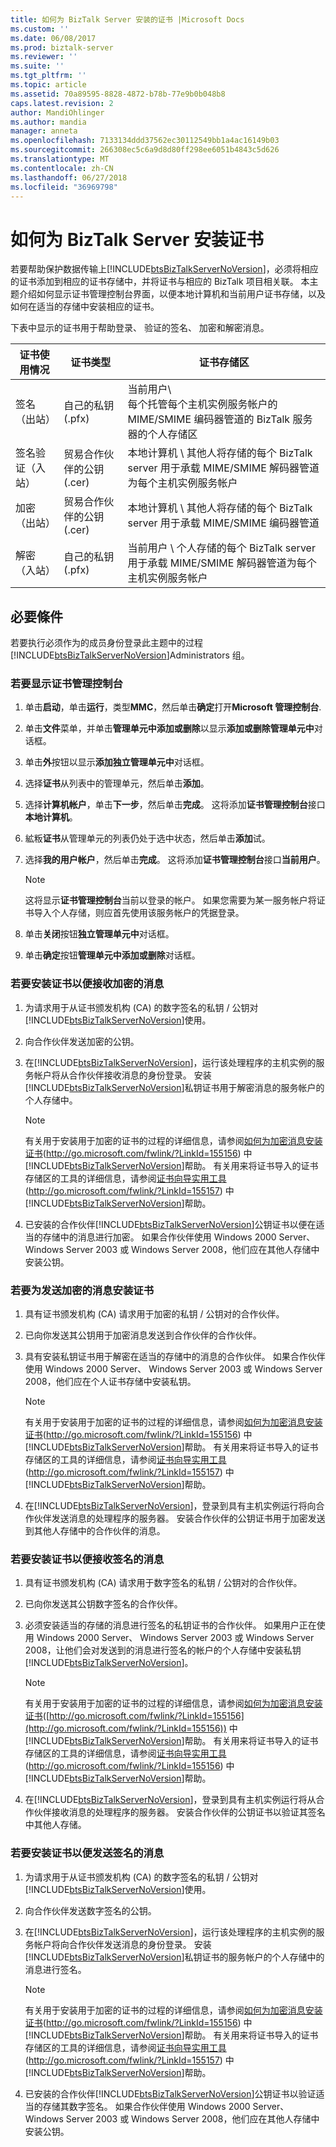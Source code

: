 ```yaml
---
title: 如何为 BizTalk Server 安装的证书 |Microsoft Docs
ms.custom: ''
ms.date: 06/08/2017
ms.prod: biztalk-server
ms.reviewer: ''
ms.suite: ''
ms.tgt_pltfrm: ''
ms.topic: article
ms.assetid: 70a89595-8828-4872-b78b-77e9b0b048b8
caps.latest.revision: 2
author: MandiOhlinger
ms.author: mandia
manager: anneta
ms.openlocfilehash: 7133134ddd37562ec30112549bb1a4ac16149b03
ms.sourcegitcommit: 266308ec5c6a9d8d80ff298ee6051b4843c5d626
ms.translationtype: MT
ms.contentlocale: zh-CN
ms.lasthandoff: 06/27/2018
ms.locfileid: "36969798"
---
```

# <a name="how-to-install-certificates-for-biztalk-server"></a>如何为 BizTalk Server 安装证书
若要帮助保护数据传输上[!INCLUDE[btsBizTalkServerNoVersion](../includes/btsbiztalkservernoversion-md.md)]，必须将相应的证书添加到相应的证书存储中，并将证书与相应的 BizTalk 项目相关联。 本主题介绍如何显示证书管理控制台界面，以便本地计算机和当前用户证书存储，以及如何在适当的存储中安装相应的证书。  

 下表中显示的证书用于帮助登录、 验证的签名、 加密和解密消息。  

|证书使用情况|证书类型|证书存储区|  
|-----------------------|----------------------|-----------------------|  
|签名（出站）|自己的私钥 (.pfx)|当前用户\\<br />每个托管每个主机实例服务帐户的 MIME/SMIME 编码器管道的 BizTalk 服务器的个人存储区|  
|签名验证（入站）|贸易合作伙伴的公钥 (.cer)|本地计算机 \ 其他人将存储的每个 BizTalk server 用于承载 MIME/SMIME 解码器管道为每个主机实例服务帐户|  
|加密（出站）|贸易合作伙伴的公钥 (.cer)|本地计算机 \ 其他人将存储的每个 BizTalk server 用于承载 MIME/SMIME 编码器管道|  
|解密（入站）|自己的私钥 (.pfx)|当前用户 \ 个人存储的每个 BizTalk server 用于承载 MIME/SMIME 解码器管道为每个主机实例服务帐户|  

## <a name="prerequisites"></a>必要條件  
 若要执行必须作为的成员身份登录此主题中的过程[!INCLUDE[btsBizTalkServerNoVersion](../includes/btsbiztalkservernoversion-md.md)]Administrators 组。  

### <a name="to-display-the-certificates-management-console"></a>若要显示证书管理控制台  

1.  单击**启动**，单击**运行**，类型**MMC**，然后单击**确定**打开**Microsoft 管理控制台**.  

2.  单击**文件**菜单，并单击**管理单元中添加或删除**以显示**添加或删除管理单元中**对话框。  

3.  单击**外**按钮以显示**添加独立管理单元中**对话框。  

4.  选择**证书**从列表中的管理单元，然后单击**添加**。  

5.  选择**计算机帐户**，单击**下一步**，然后单击**完成**。 这将添加**证书管理控制台**接口**本地计算机**。  

6.  絋粄**证书**从管理单元的列表仍处于选中状态，然后单击**添加**试。  

7.  选择**我的用户帐户**，然后单击**完成**。 这将添加**证书管理控制台**接口**当前用户**。  

    > [!NOTE]  
    >  这将显示**证书管理控制台**当前以登录的帐户。 如果您需要为某一服务帐户将证书导入个人存储，则应首先使用该服务帐户的凭据登录。  

8.  单击**关闭**按钮**独立管理单元中**对话框。  

9. 单击**确定**按钮**管理单元中添加或删除**对话框。  

### <a name="to-install-a-certificate-for-receiving-encrypted-messages"></a>若要安装证书以便接收加密的消息  

1. 为请求用于从证书颁发机构 (CA) 的数字签名的私钥 / 公钥对[!INCLUDE[btsBizTalkServerNoVersion](../includes/btsbiztalkservernoversion-md.md)]使用。  

2. 向合作伙伴发送加密的公钥。  

3. 在[!INCLUDE[btsBizTalkServerNoVersion](../includes/btsbiztalkservernoversion-md.md)]，运行该处理程序的主机实例的服务帐户将从合作伙伴接收消息的身份登录。 安装[!INCLUDE[btsBizTalkServerNoVersion](../includes/btsbiztalkservernoversion-md.md)]私钥证书用于解密消息的服务帐户的个人存储中。  

   > [!NOTE]
   >  有关用于安装用于加密的证书的过程的详细信息，请参阅[如何为加密消息安装证书](http://go.microsoft.com/fwlink/?LinkId=155156)(<http://go.microsoft.com/fwlink/?LinkId=155156>) 中[!INCLUDE[btsBizTalkServerNoVersion](../includes/btsbiztalkservernoversion-md.md)]帮助。 有关用来将证书导入的证书存储区的工具的详细信息，请参阅[证书向导实用工具](http://go.microsoft.com/fwlink/?LinkId=155157)(<http://go.microsoft.com/fwlink/?LinkId=155157>) 中[!INCLUDE[btsBizTalkServerNoVersion](../includes/btsbiztalkservernoversion-md.md)]帮助。  

4. 已安装的合作伙伴[!INCLUDE[btsBizTalkServerNoVersion](../includes/btsbiztalkservernoversion-md.md)]公钥证书以便在适当的存储中的消息进行加密。 如果合作伙伴使用 Windows 2000 Server、 Windows Server 2003 或 Windows Server 2008，他们应在其他人存储中安装公钥。  

### <a name="to-install-a-certificate-for-sending-encrypted-messages"></a>若要为发送加密的消息安装证书  

1. 具有证书颁发机构 (CA) 请求用于加密的私钥 / 公钥对的合作伙伴。  

2. 已向你发送其公钥用于加密消息发送到合作伙伴的合作伙伴。  

3. 具有安装私钥证书用于解密在适当的存储中的消息的合作伙伴。 如果合作伙伴使用 Windows 2000 Server、 Windows Server 2003 或 Windows Server 2008，他们应在个人证书存储中安装私钥。  

   > [!NOTE]
   >  有关用于安装用于加密的证书的过程的详细信息，请参阅[如何为加密消息安装证书](http://go.microsoft.com/fwlink/?LinkId=155156)(<http://go.microsoft.com/fwlink/?LinkId=155156>) 中[!INCLUDE[btsBizTalkServerNoVersion](../includes/btsbiztalkservernoversion-md.md)]帮助。 有关用来将证书导入的证书存储区的工具的详细信息，请参阅[证书向导实用工具](http://go.microsoft.com/fwlink/?LinkId=155157)(<http://go.microsoft.com/fwlink/?LinkId=155157>) 中[!INCLUDE[btsBizTalkServerNoVersion](../includes/btsbiztalkservernoversion-md.md)]帮助。  

4. 在[!INCLUDE[btsBizTalkServerNoVersion](../includes/btsbiztalkservernoversion-md.md)]，登录到具有主机实例运行将向合作伙伴发送消息的处理程序的服务器。 安装合作伙伴的公钥证书用于加密发送到其他人存储中的合作伙伴的消息。  

### <a name="to-install-a-certificate-for-receiving-signed-messages"></a>若要安装证书以便接收签名的消息  

1. 具有证书颁发机构 (CA) 请求用于数字签名的私钥 / 公钥对的合作伙伴。  

2. 已向你发送其公钥数字签名的合作伙伴。  

3. 必须安装适当的存储的消息进行签名的私钥证书的合作伙伴。 如果用户正在使用 Windows 2000 Server、 Windows Server 2003 或 Windows Server 2008，让他们会对发送到的消息进行签名的帐户的个人存储中安装私钥[!INCLUDE[btsBizTalkServerNoVersion](../includes/btsbiztalkservernoversion-md.md)]。  

   > [!NOTE]
   >  有关用于安装用于加密的证书的过程的详细信息，请参阅[如何为加密消息安装证书](http://go.microsoft.com/fwlink/?LinkId=155156)([http://go.microsoft.com/fwlink/?LinkId=155156](http://go.microsoft.com/fwlink/?LinkId=155156)) 中[!INCLUDE[btsBizTalkServerNoVersion](../includes/btsbiztalkservernoversion-md.md)]帮助。 有关用来将证书导入的证书存储区的工具的详细信息，请参阅[证书向导实用工具](http://go.microsoft.com/fwlink/?LinkId=155157)(<http://go.microsoft.com/fwlink/?LinkId=155156>) 中[!INCLUDE[btsBizTalkServerNoVersion](../includes/btsbiztalkservernoversion-md.md)]帮助。  

4. 在[!INCLUDE[btsBizTalkServerNoVersion](../includes/btsbiztalkservernoversion-md.md)]，登录到具有主机实例运行将从合作伙伴接收消息的处理程序的服务器。 安装合作伙伴的公钥证书以验证其签名中其他人存储。  

### <a name="to-install-a-certificate-for-sending-signed-messages"></a>若要安装证书以便发送签名的消息  

1. 为请求用于从证书颁发机构 (CA) 的数字签名的私钥 / 公钥对[!INCLUDE[btsBizTalkServerNoVersion](../includes/btsbiztalkservernoversion-md.md)]使用。  

2. 向合作伙伴发送数字签名的公钥。  

3. 在[!INCLUDE[btsBizTalkServerNoVersion](../includes/btsbiztalkservernoversion-md.md)]，运行该处理程序的主机实例的服务帐户将向合作伙伴发送消息的身份登录。 安装[!INCLUDE[btsBizTalkServerNoVersion](../includes/btsbiztalkservernoversion-md.md)]私钥证书的服务帐户的个人存储中的消息进行签名。  

   > [!NOTE]
   >  有关用于安装用于加密的证书的过程的详细信息，请参阅[如何为加密消息安装证书](http://go.microsoft.com/fwlink/?LinkId=155156)(<http://go.microsoft.com/fwlink/?LinkId=155156>) 中[!INCLUDE[btsBizTalkServerNoVersion](../includes/btsbiztalkservernoversion-md.md)]帮助。 有关用来将证书导入的证书存储区的工具的详细信息，请参阅[证书向导实用工具](http://go.microsoft.com/fwlink/?LinkId=155157)(<http://go.microsoft.com/fwlink/?LinkId=155157>) 中[!INCLUDE[btsBizTalkServerNoVersion](../includes/btsbiztalkservernoversion-md.md)]帮助。  

4. 已安装的合作伙伴[!INCLUDE[btsBizTalkServerNoVersion](../includes/btsbiztalkservernoversion-md.md)]公钥证书以验证适当的存储其数字签名。 如果合作伙伴使用 Windows 2000 Server、 Windows Server 2003 或 Windows Server 2008，他们应在其他人存储中安装公钥。

